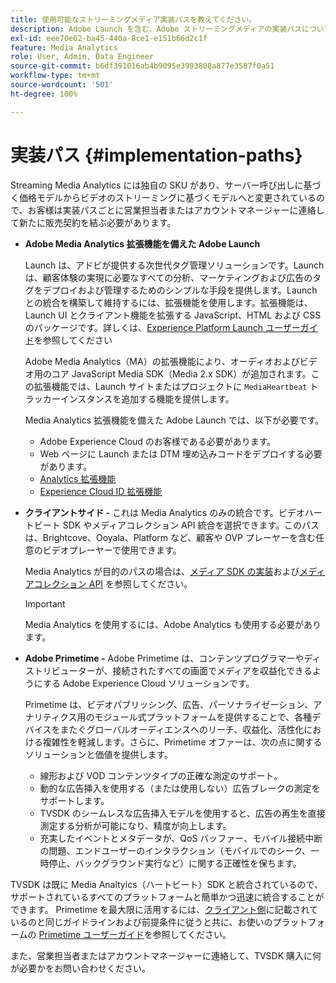 ```yaml
---
title: 使用可能なストリーミングメディア実装パスを教えてください。
description: Adobe Launch を含む、Adobe ストリーミングメディアの実装パスについて説明します。
exl-id: eee70e62-ba45-440a-8ce1-e151b66d2c1f
feature: Media Analytics
role: User, Admin, Data Engineer
source-git-commit: b6df391016ab4b9095e3993808a877e3587f0a51
workflow-type: tm+mt
source-wordcount: '501'
ht-degree: 100%

---
```


# 実装パス {#implementation-paths}

Streaming Media Analytics には独自の SKU があり、サーバー呼び出しに基づく価格モデルからビデオのストリーミングに基づくモデルへと変更されているので、お客様は実装パスごとに営業担当者またはアカウントマネージャーに連絡して新たに販売契約を結ぶ必要があります。

* **Adobe Media Analytics 拡張機能を備えた Adobe Launch**

   Launch は、アドビが提供する次世代タグ管理ソリューションです。Launch は、顧客体験の実現に必要なすべての分析、マーケティングおよび広告のタグをデプロイおよび管理するためのシンプルな手段を提供します。Launch との統合を構築して維持するには、拡張機能を使用します。拡張機能は、Launch UI とクライアント機能を拡張する JavaScript、HTML および CSS のパッケージです。詳しくは、[Experience Platform Launch ユーザーガイド](https://experienceleague.adobe.com/docs/launch/using/overview.html?lang=ja)を参照してください

   Adobe Media Analytics（MA）の拡張機能により、オーディオおよびビデオ用のコア JavaScript Media SDK（Media 2.x SDK）が追加されます。この拡張機能では、Launch サイトまたはプロジェクトに `MediaHeartbeat` トラッカーインスタンスを追加する機能を提供します。

   Media Analytics 拡張機能を備えた Adobe Launch では、以下が必要です。
   * Adobe Experience Cloud のお客様である必要があります。
   * Web ページに Launch または DTM 埋め込みコードをデプロイする必要があります。
   * [Analytics 拡張機能](https://experienceleague.adobe.com/docs/launch/using/extensions-ref/adobe-extension/analytics-extension/overview.html?lang=ja)
   * [Experience Cloud ID 拡張機能](https://experienceleague.adobe.com/docs/launch/using/extensions-ref/adobe-extension/id-service-extension/overview.html?lang=ja)


* **クライアントサイド -** これは Media Analytics のみの統合です。ビデオハートビート SDK やメディアコレクション API 統合を選択できます。このパスは、Brightcove、Ooyala、Platform など、顧客や OVP プレーヤーを含む任意のビデオプレーヤーで使用できます。

   Media Analytics が目的のパスの場合は、[メディア SDK の実装](/help/sdk-implement/setup/setup-overview.md)および[メディアコレクション API](/help/media-collection-api/mc-api-overview.md) を参照してください。

   >[!IMPORTANT]
   >
   >Media Analytics を使用するには、Adobe Analytics も使用する必要があります。

* **Adobe Primetime -** Adobe Primetime は、コンテンツプログラマーやディストリビューターが、接続されたすべての画面でメディアを収益化できるようにする Adobe Experience Cloud ソリューションです。

   Primetime は、ビデオパブリッシング、広告、パーソナライゼーション、アナリティクス用のモジュール式プラットフォームを提供することで、各種デバイスをまたぐグローバルオーディエンスへのリーチ、収益化、活性化における複雑性を軽減します。さらに、Primetime オファーは、次の点に関するソリューションと価値を提供します。

   * 線形および VOD コンテンツタイプの正確な測定のサポート。
   * 動的な広告挿入を使用する（または使用しない）広告ブレークの測定をサポートします。
   * TVSDK のシームレスな広告挿入モデルを使用すると、広告の再生を直接測定する分析が可能になり、精度が向上します。
   * 充実したイベントとメタデータが、QoS バッファー、モバイル接続中断の問題、エンドユーザーのインタラクション（モバイルでのシーク、一時停止、バックグラウンド実行など）に関する正確性を保ちます。

<!--
   * Integrated support for Nielsen DTVR (linear) with ID3 metadata and DCR with CMS metadata.
-->

TVSDK は既に Media Analtyics（ハートビート）SDK と統合されているので、サポートされているすべてのプラットフォームと簡単かつ迅速に統合することができます。<!--Primetime also supports the partnership with Nielsen.--> Primetime を最大限に活用するには、[クライアント側](/help/intro-to-ava/implementation-paths/client-side-path.md)に記載されているのと同じガイドラインおよび前提条件に従うと共に、お使いのプラットフォームの [Primetime ユーザーガイド](https://helpx.adobe.com/jp/support/primetime.html)を参照してください。

また、営業担当者またはアカウントマネージャーに連絡して、TVSDK 購入に何が必要かをお問い合わせください。
